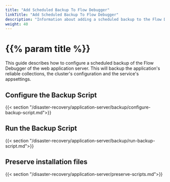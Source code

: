 ```yaml
---
title: "Add Scheduled Backup To Flow Debugger"
linkTitle: "Add Scheduled Backup To Flow Debugger"
description: "Information about adding a scheduled backup to the Flow Debugger."
weight: 40
---
```


# {{% param title %}}

This guide describes how to configure a scheduled backup of the Flow Debugger of the web application server. This will backup the application's reliable collections, the cluster's configuration and the service's appsettings.

## Configure the Backup Script

{{< section "/disaster-recovery/application-server/backup/configure-backup-script.md">}}

## Run the Backup Script

{{< section "/disaster-recovery/application-server/backup/run-backup-script.md">}}

## Preserve installation files

{{< section "/disaster-recovery/application-server/preserve-scripts.md">}}
